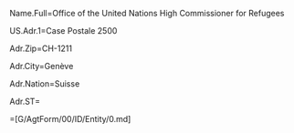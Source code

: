 Name.Full=Office of the United Nations High Commissioner for Refugees

US.Adr.1=Case Postale 2500

Adr.Zip=CH-1211

Adr.City=Genève

Adr.Nation=Suisse

Adr.ST=</i>

=[G/AgtForm/00/ID/Entity/0.md]


